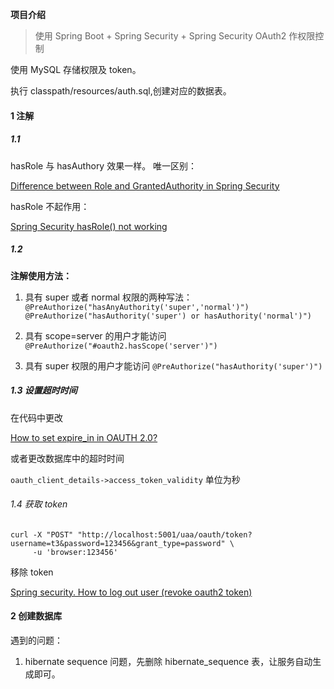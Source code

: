 **项目介绍**

> 使用 Spring Boot + Spring Security + Spring Security OAuth2 作权限控制

使用 MySQL 存储权限及 token。

执行 classpath/resources/auth.sql,创建对应的数据表。

#### 1 注解

##### 1.1 

hasRole 与 hasAuthory 效果一样。
唯一区别：

[Difference between Role and GrantedAuthority in Spring Security](https://stackoverflow.com/questions/19525380/difference-between-role-and-grantedauthority-in-spring-security)

hasRole 不起作用：

[Spring Security hasRole() not working](https://stackoverflow.com/questions/30788105/spring-security-hasrole-not-working)

##### 1.2 

**注解使用方法：**

1. 具有 super 或者 normal 权限的两种写法：
    `@PreAuthorize("hasAnyAuthority('super','normal')")`
    `@PreAuthorize("hasAuthority('super') or hasAuthority('normal')")`
    
2. 具有 scope=server 的用户才能访问
    `@PreAuthorize("#oauth2.hasScope('server')")`
    
3. 具有 super 权限的用户才能访问
    `@PreAuthorize("hasAuthority('super')")`

##### 1.3 设置超时时间

在代码中更改

[How to set expire_in in OAUTH 2.0?](https://stackoverflow.com/questions/17311651/how-to-set-expire-in-in-oauth-2-0)

或者更改数据库中的超时时间 

`oauth_client_details->access_token_validity` 单位为秒

###### 1.4 获取 token

```     
curl -X "POST" "http://localhost:5001/uaa/oauth/token?username=t3&password=123456&grant_type=password" \
     -u 'browser:123456'
```

移除 token

[Spring security. How to log out user (revoke oauth2 token)](https://stackoverflow.com/questions/21987589/spring-security-how-to-log-out-user-revoke-oauth2-token)

#### 2 创建数据库

遇到的问题：

1. hibernate sequence 问题，先删除 hibernate_sequence 表，让服务自动生成即可。